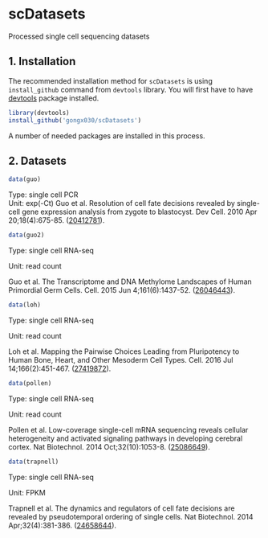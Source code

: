# scDatasets

Processed single cell sequencing datasets

## 1. Installation

The recommended installation method for `scDatasets` is using `install_github` command from `devtools` library.  You will first have to have [devtools](https://github.com/hadley/devtools) package installed.

```r
library(devtools)
install_github('gongx030/scDatasets')
```

A number of needed packages are installed in this process.

## 2. Datasets

```r
data(guo)
```
Type: single cell PCR<br />
Unit: exp(-Ct)
Guo et al. Resolution of cell fate decisions revealed by single-cell gene expression analysis from zygote to blastocyst. Dev Cell. 2010 Apr 20;18(4):675-85. ([20412781](https://www.ncbi.nlm.nih.gov/pubmed/20412781)). 

```r
data(guo2)
```
Type: single cell RNA-seq

Unit: read count

Guo et al. The Transcriptome and DNA Methylome Landscapes of Human Primordial Germ Cells. Cell. 2015 Jun 4;161(6):1437-52. ([26046443](https://www.ncbi.nlm.nih.gov/pubmed/26046443)). 


```r
data(loh)
```
Type: single cell RNA-seq

Unit: read count

Loh et al. Mapping the Pairwise Choices Leading from Pluripotency to Human Bone, Heart, and Other Mesoderm Cell Types. Cell. 2016 Jul 14;166(2):451-467. ([27419872](https://www.ncbi.nlm.nih.gov/pubmed/27419872)). 

```r
data(pollen)
```
Type: single cell RNA-seq

Unit: read count

Pollen et al. Low-coverage single-cell mRNA sequencing reveals cellular heterogeneity and activated signaling pathways in developing cerebral cortex. Nat Biotechnol. 2014 Oct;32(10):1053-8. ([25086649](https://www.ncbi.nlm.nih.gov/pubmed/25086649)). 


```r
data(trapnell)
```
Type: single cell RNA-seq

Unit: FPKM

Trapnell et al. The dynamics and regulators of cell fate decisions are revealed by pseudotemporal ordering of single cells. Nat Biotechnol. 2014 Apr;32(4):381-386. ([24658644](https://www.ncbi.nlm.nih.gov/pubmed/24658644)). 
